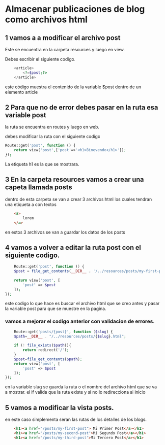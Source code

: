 # Almacenar publicaciones de blog como archivos html

## 1 vamos a a modificar el archivo post 
Este se encuentra en la carpeta resources y luego en view.

Debes escribir el siguiente codigo.

```php
    <article>
        <?=$post;?>
    </article>
```
este código muestra el contenido de la variable $post dentro de un elemento article

## 2 Para que no de error debes pasar en la ruta esa variable post
la ruta se encuentra en routes y luego en web.

debes modificar la ruta con el siguiente codigo

```php
Route::get('post', function () {
    return view('post',['post'=>'<h1>Binevendo</h1>']);
});
```
La etiqueta h1 es la que se mostrara.

## 3 En la carpeta resources vamos a crear una capeta llamada posts
dentro de esta carpeta se van a crear 3 archivos html los cuales tendran una etiqueta a con textos
```html
    <a>
        lorem 
    </a>
```
en estos 3 archivos se van a guardar los datos de los posts
## 4 vamos a volver a editar la ruta post con el siguiente codigo.

```php
    Route::get('post', function () {
    $post = file_get_contents(__DIR__ . '/../resources/posts/my-first-post.html');
    
    return view('post', [
        'post' => $post
    ]);
});
```
este codigo lo que hace es buscar el archivo html que se creo antes y pasar la variable post para que se muestre en la pagina.
### vamos a mejorar el codigo anterior con validacion de errores.

```php
    Route::get('posts/{post}', function ($slug) {
    $path=__DIR__ . "/../resources/posts/{$slug}.html";
    
    if (! file_exists($path)){
        return redirect('/');
    }
    $post=file_get_contents($path);
    return view('post', [
        'post' => $post
    ]);
});
```
en la variable slug se guarda la ruta o el nombre del archivo html que se va a mostrar. el if valida que la ruta existe y si no lo redirecciona al inicio 

## 5 vamos a modificar la vista posts.
en este caso simplementa seran las rutas de los detalles de los blogs.
```html
    <h1><a href="/posts/my-first-post"> Mi Primer Post</a></h1>
    <h1><a href="/posts/my-second-post">Mi Segundo Post</a></h1>
    <h1><a href="/posts/my-third-post">Mi Tercero Post</a></h1>
```


